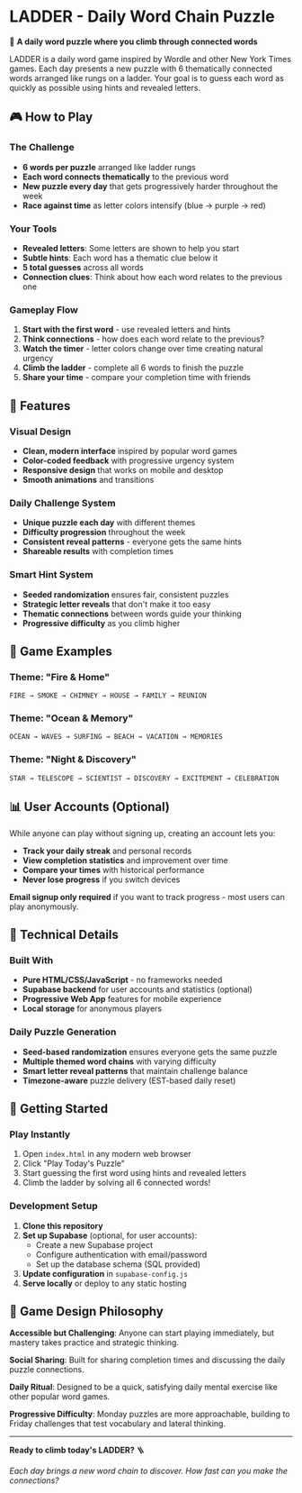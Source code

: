 # LADDER - Daily Word Chain Puzzle

🎯 **A daily word puzzle where you climb through connected words**

LADDER is a daily word game inspired by Wordle and other New York Times games. Each day presents a new puzzle with 6 thematically connected words arranged like rungs on a ladder. Your goal is to guess each word as quickly as possible using hints and revealed letters.

## 🎮 How to Play

### The Challenge
- **6 words per puzzle** arranged like ladder rungs
- **Each word connects thematically** to the previous word
- **New puzzle every day** that gets progressively harder throughout the week
- **Race against time** as letter colors intensify (blue → purple → red)

### Your Tools
- **Revealed letters**: Some letters are shown to help you start
- **Subtle hints**: Each word has a thematic clue below it
- **5 total guesses** across all words
- **Connection clues**: Think about how each word relates to the previous one

### Gameplay Flow
1. **Start with the first word** - use revealed letters and hints
2. **Think connections** - how does each word relate to the previous?
3. **Watch the timer** - letter colors change over time creating natural urgency
4. **Climb the ladder** - complete all 6 words to finish the puzzle
5. **Share your time** - compare your completion time with friends

## 🌟 Features

### Visual Design
- **Clean, modern interface** inspired by popular word games
- **Color-coded feedback** with progressive urgency system
- **Responsive design** that works on mobile and desktop
- **Smooth animations** and transitions

### Daily Challenge System
- **Unique puzzle each day** with different themes
- **Difficulty progression** throughout the week
- **Consistent reveal patterns** - everyone gets the same hints
- **Shareable results** with completion times

### Smart Hint System  
- **Seeded randomization** ensures fair, consistent puzzles
- **Strategic letter reveals** that don't make it too easy
- **Thematic connections** between words guide your thinking
- **Progressive difficulty** as you climb higher

## 🎯 Game Examples

### Theme: "Fire & Home"
```
FIRE → SMOKE → CHIMNEY → HOUSE → FAMILY → REUNION
```

### Theme: "Ocean & Memory"  
```
OCEAN → WAVES → SURFING → BEACH → VACATION → MEMORIES  
```

### Theme: "Night & Discovery"
```
STAR → TELESCOPE → SCIENTIST → DISCOVERY → EXCITEMENT → CELEBRATION
```

## 📊 User Accounts (Optional)

While anyone can play without signing up, creating an account lets you:

- **Track your daily streak** and personal records
- **View completion statistics** and improvement over time  
- **Compare your times** with historical performance
- **Never lose progress** if you switch devices

**Email signup only required** if you want to track progress - most users can play anonymously.

## 🔧 Technical Details

### Built With
- **Pure HTML/CSS/JavaScript** - no frameworks needed
- **Supabase backend** for user accounts and statistics (optional)
- **Progressive Web App** features for mobile experience
- **Local storage** for anonymous players

### Daily Puzzle Generation
- **Seed-based randomization** ensures everyone gets the same puzzle
- **Multiple themed word chains** with varying difficulty
- **Smart letter reveal patterns** that maintain challenge balance
- **Timezone-aware** puzzle delivery (EST-based daily reset)

## 🚀 Getting Started

### Play Instantly
1. Open `index.html` in any modern web browser  
2. Click "Play Today's Puzzle"
3. Start guessing the first word using hints and revealed letters
4. Climb the ladder by solving all 6 connected words!

### Development Setup
1. **Clone this repository**
2. **Set up Supabase** (optional, for user accounts):
   - Create a new Supabase project
   - Configure authentication with email/password
   - Set up the database schema (SQL provided)
3. **Update configuration** in `supabase-config.js`
4. **Serve locally** or deploy to any static hosting

## 🎨 Game Design Philosophy

**Accessible but Challenging**: Anyone can start playing immediately, but mastery takes practice and strategic thinking.

**Social Sharing**: Built for sharing completion times and discussing the daily puzzle connections.

**Daily Ritual**: Designed to be a quick, satisfying daily mental exercise like other popular word games.

**Progressive Difficulty**: Monday puzzles are more approachable, building to Friday challenges that test vocabulary and lateral thinking.

---

**Ready to climb today's LADDER?** 🪜

*Each day brings a new word chain to discover. How fast can you make the connections?*